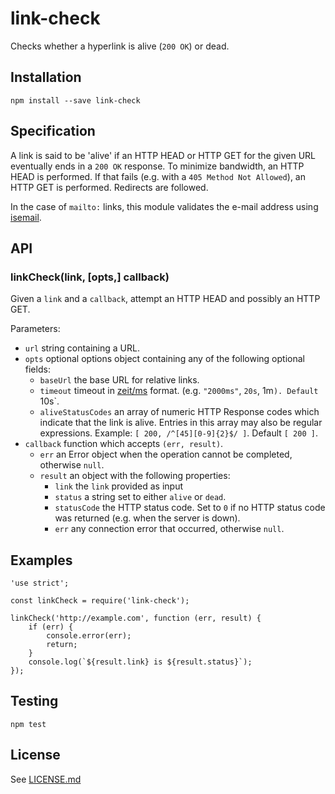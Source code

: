 # link-check

Checks whether a hyperlink is alive (`200 OK`) or dead.

## Installation

    npm install --save link-check

## Specification

A link is said to be 'alive' if an HTTP HEAD or HTTP GET for the given URL
eventually ends in a `200 OK` response. To minimize bandwidth, an HTTP HEAD
is performed. If that fails (e.g. with a `405 Method Not Allowed`), an HTTP
GET is performed. Redirects are followed.

In the case of `mailto:` links, this module validates the e-mail address
using [isemail](https://www.npmjs.com/package/isemail).

## API

### linkCheck(link, [opts,] callback)

Given a `link` and a `callback`, attempt an HTTP HEAD and possibly an HTTP GET.

Parameters:

 * `url` string containing a URL.
 * `opts` optional options object containing any of the following optional fields:
   * `baseUrl` the base URL for relative links.
   * `timeout` timeout in [zeit/ms](https://www.npmjs.com/package/ms) format. (e.g. `"2000ms"`, `20s`, 1m`). Default `10s`.
   * `aliveStatusCodes` an array of numeric HTTP Response codes which indicate that the link is alive. Entries in this array may also be regular expressions. Example: `[ 200, /^[45][0-9]{2}$/ ]`.  Default `[ 200 ]`.
 * `callback` function which accepts `(err, result)`.
   * `err` an Error object when the operation cannot be completed, otherwise `null`.
   * `result` an object with the following properties:
     * `link` the `link` provided as input
     * `status` a string set to either `alive` or `dead`.
     * `statusCode` the HTTP status code. Set to `0` if no HTTP status code was returned (e.g. when the server is down).
     * `err` any connection error that occurred, otherwise `null`.

## Examples

    'use strict';

    const linkCheck = require('link-check');

    linkCheck('http://example.com', function (err, result) {
        if (err) {
            console.error(err);
            return;
        }
        console.log(`${result.link} is ${result.status}`);
    });

## Testing

    npm test

## License

See [LICENSE.md](https://github.com/tcort/link-check/blob/master/LICENSE.md)
